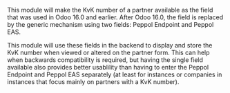 This module will make the KvK number of a partner available as the field that
was used in Odoo 16.0 and earlier. After Odoo 16.0, the field is replaced by
the generic mechanism using two fields: Peppol Endpoint and Peppol EAS.

This module will use these fields in the backend to display and store the KvK
number when viewed or altered on the partner form. This can help when backwards
compatibility is required, but having the single field available also provides
better usablility than having to enter the Peppol Endpoint and Peppol EAS
separately (at least for instances or companies in instances that focus mainly
on partners with a KvK number).
